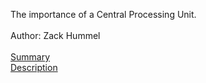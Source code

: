 The importance of a Central Processing Unit. <br>  
Author: Zack Hummel <br>  
[Summary](Summary.md) <br>
[Description](Description.md)

